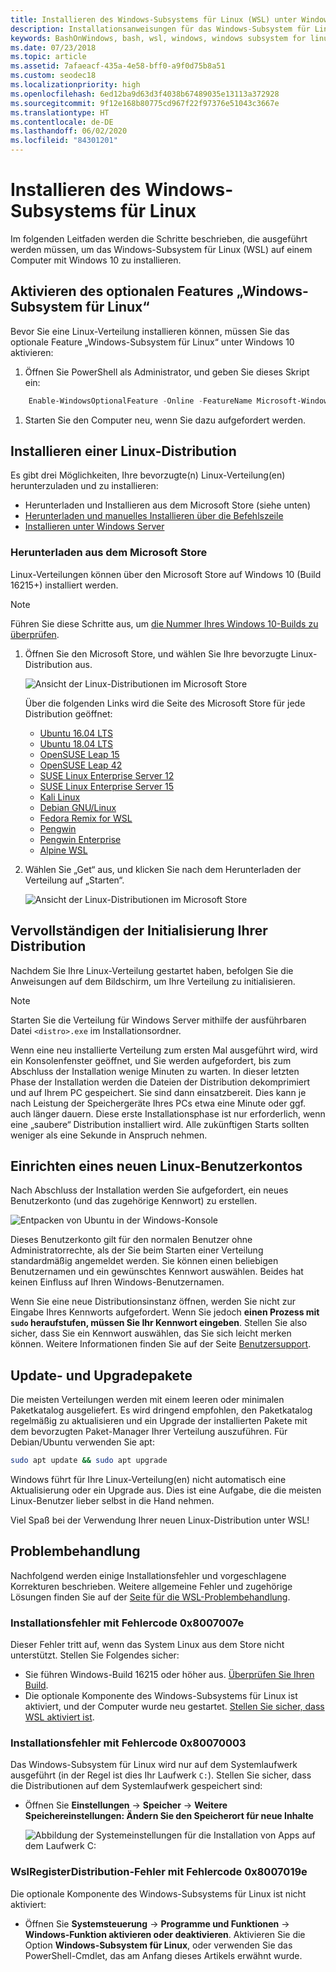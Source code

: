 ```yaml
---
title: Installieren des Windows-Subsystems für Linux (WSL) unter Windows 10
description: Installationsanweisungen für das Windows-Subsystem für Linux unter Windows 10.
keywords: BashOnWindows, bash, wsl, windows, windows subsystem for linux, windowssubsystem, ubuntu, debian, suse, windows 10, install
ms.date: 07/23/2018
ms.topic: article
ms.assetid: 7afaeacf-435a-4e58-bff0-a9f0d75b8a51
ms.custom: seodec18
ms.localizationpriority: high
ms.openlocfilehash: 6ed12ba9d63d3f4038b67489035e13113a372928
ms.sourcegitcommit: 9f12e168b80775cd967f22f97376e51043c3667e
ms.translationtype: HT
ms.contentlocale: de-DE
ms.lasthandoff: 06/02/2020
ms.locfileid: "84301201"
---
```

# <a name="install-windows-subsystem-for-linux"></a>Installieren des Windows-Subsystems für Linux

Im folgenden Leitfaden werden die Schritte beschrieben, die ausgeführt werden müssen, um das Windows-Subsystem für Linux (WSL) auf einem Computer mit Windows 10 zu installieren.

## <a name="enable-the-windows-subsystem-for-linux-optional-feature"></a>Aktivieren des optionalen Features „Windows-Subsystem für Linux“

Bevor Sie eine Linux-Verteilung installieren können, müssen Sie das optionale Feature „Windows-Subsystem für Linux“ unter Windows 10 aktivieren:

1. Öffnen Sie PowerShell als Administrator, und geben Sie dieses Skript ein:

```powershell
    Enable-WindowsOptionalFeature -Online -FeatureName Microsoft-Windows-Subsystem-Linux
```

1. Starten Sie den Computer neu, wenn Sie dazu aufgefordert werden.

## <a name="install-a-linux-distribution"></a>Installieren einer Linux-Distribution

Es gibt drei Möglichkeiten, Ihre bevorzugte(n) Linux-Verteilung(en) herunterzuladen und zu installieren:

- Herunterladen und Installieren aus dem Microsoft Store (siehe unten)
- [Herunterladen und manuelles Installieren über die Befehlszeile](install-manual.md)
- [Installieren unter Windows Server](install-on-server.md)

### <a name="install-from-the-microsoft-store"></a>Herunterladen aus dem Microsoft Store

Linux-Verteilungen können über den Microsoft Store auf Windows 10 (Build 16215+) installiert werden.

> [!NOTE]
> Führen Sie diese Schritte aus, um [die Nummer Ihres Windows 10-Builds zu überprüfen](troubleshooting.md#check-your-build-number).

1. Öffnen Sie den Microsoft Store, und wählen Sie Ihre bevorzugte Linux-Distribution aus.

    ![Ansicht der Linux-Distributionen im Microsoft Store](media/store.png)

    Über die folgenden Links wird die Seite des Microsoft Store für jede Distribution geöffnet:

    - [Ubuntu 16.04 LTS](https://www.microsoft.com/store/apps/9pjn388hp8c9)
    - [Ubuntu 18.04 LTS](https://www.microsoft.com/store/apps/9N9TNGVNDL3Q)
    - [OpenSUSE Leap 15](https://www.microsoft.com/store/apps/9n1tb6fpvj8c)
    - [OpenSUSE Leap 42](https://www.microsoft.com/store/apps/9njvjts82tjx)
    - [SUSE Linux Enterprise Server 12](https://www.microsoft.com/store/apps/9p32mwbh6cns)
    - [SUSE Linux Enterprise Server 15](https://www.microsoft.com/store/apps/9pmw35d7fnlx)
    - [Kali Linux](https://www.microsoft.com/store/apps/9PKR34TNCV07)
    - [Debian GNU/Linux](https://www.microsoft.com/store/apps/9MSVKQC78PK6)
    - [Fedora Remix for WSL](https://www.microsoft.com/store/apps/9n6gdm4k2hnc)
    - [Pengwin](https://www.microsoft.com/store/apps/9NV1GV1PXZ6P)
    - [Pengwin Enterprise](https://www.microsoft.com/store/apps/9N8LP0X93VCP)
    - [Alpine WSL](https://www.microsoft.com/store/apps/9p804crf0395)

1. Wählen Sie „Get“ aus, und klicken Sie nach dem Herunterladen der Verteilung auf „Starten“.

    ![Ansicht der Linux-Distributionen im Microsoft Store](media/UbuntuStore.png)

## <a name="complete-initialization-of-your-distro"></a>Vervollständigen der Initialisierung Ihrer Distribution

Nachdem Sie Ihre Linux-Verteilung gestartet haben, befolgen Sie die Anweisungen auf dem Bildschirm, um Ihre Verteilung zu initialisieren.

> [!NOTE]
> Starten Sie die Verteilung für Windows Server mithilfe der ausführbaren Datei `<distro>.exe` im Installationsordner.

Wenn eine neu installierte Verteilung zum ersten Mal ausgeführt wird, wird ein Konsolenfenster geöffnet, und Sie werden aufgefordert, bis zum Abschluss der Installation wenige Minuten zu warten. In dieser letzten Phase der Installation werden die Dateien der Distribution dekomprimiert und auf Ihrem PC gespeichert. Sie sind dann einsatzbereit. Dies kann je nach Leistung der Speichergeräte Ihres PCs etwa eine Minute oder ggf. auch länger dauern. Diese erste Installationsphase ist nur erforderlich, wenn eine „saubere“ Distribution installiert wird. Alle zukünftigen Starts sollten weniger als eine Sekunde in Anspruch nehmen.

## <a name="set-up-a-new-linux-user-account"></a>Einrichten eines neuen Linux-Benutzerkontos

Nach Abschluss der Installation werden Sie aufgefordert, ein neues Benutzerkonto (und das zugehörige Kennwort) zu erstellen.

![Entpacken von Ubuntu in der Windows-Konsole](media/UbuntuInstall.png)

Dieses Benutzerkonto gilt für den normalen Benutzer ohne Administratorrechte, als der Sie beim Starten einer Verteilung standardmäßig angemeldet werden. Sie können einen beliebigen Benutzernamen und ein gewünschtes Kennwort auswählen. Beides hat keinen Einfluss auf Ihren Windows-Benutzernamen.

Wenn Sie eine neue Distributionsinstanz öffnen, werden Sie nicht zur Eingabe Ihres Kennworts aufgefordert. Wenn Sie jedoch **einen Prozess mit `sudo` heraufstufen, müssen Sie Ihr Kennwort eingeben**. Stellen Sie also sicher, dass Sie ein Kennwort auswählen, das Sie sich leicht merken können. Weitere Informationen finden Sie auf der Seite [Benutzersupport](user-support.md).

## <a name="update--upgrade-packages"></a>Update- und Upgradepakete

Die meisten Verteilungen werden mit einem leeren oder minimalen Paketkatalog ausgeliefert. Es wird dringend empfohlen, den Paketkatalog regelmäßig zu aktualisieren und ein Upgrade der installierten Pakete mit dem bevorzugten Paket-Manager Ihrer Verteilung auszuführen. Für Debian/Ubuntu verwenden Sie apt:

```bash
sudo apt update && sudo apt upgrade
```

Windows führt für Ihre Linux-Verteilung(en) nicht automatisch eine Aktualisierung oder ein Upgrade aus. Dies ist eine Aufgabe, die die meisten Linux-Benutzer lieber selbst in die Hand nehmen.

Viel Spaß bei der Verwendung Ihrer neuen Linux-Distribution unter WSL!

## <a name="troubleshooting"></a>Problembehandlung

Nachfolgend werden einige Installationsfehler und vorgeschlagene Korrekturen beschrieben. Weitere allgemeine Fehler und zugehörige Lösungen finden Sie auf der [Seite für die WSL-Problembehandlung](troubleshooting.md).

### <a name="installation-failed-with-error-0x8007007e"></a>Installationsfehler mit Fehlercode 0x8007007e

Dieser Fehler tritt auf, wenn das System Linux aus dem Store nicht unterstützt.  Stellen Sie Folgendes sicher:

- Sie führen Windows-Build 16215 oder höher aus. [Überprüfen Sie Ihren Build](troubleshooting.md#check-your-build-number).
- Die optionale Komponente des Windows-Subsystems für Linux ist aktiviert, und der Computer wurde neu gestartet.  [Stellen Sie sicher, dass WSL aktiviert ist](troubleshooting.md#confirm-wsl-is-enabled).

### <a name="installation-failed-with-error-0x80070003"></a>Installationsfehler mit Fehlercode 0x80070003

Das Windows-Subsystem für Linux wird nur auf dem Systemlaufwerk ausgeführt (in der Regel ist dies Ihr Laufwerk `C:`). Stellen Sie sicher, dass die Distributionen auf dem Systemlaufwerk gespeichert sind:

- Öffnen Sie **Einstellungen** -> **Speicher** -> **Weitere Speichereinstellungen: Ändern Sie den Speicherort für neue Inhalte**
  
    ![Abbildung der Systemeinstellungen für die Installation von Apps auf dem Laufwerk C:](media/AppStorage.png)

### <a name="wslregisterdistribution-failed-with-error-0x8007019e"></a>WslRegisterDistribution-Fehler mit Fehlercode 0x8007019e

Die optionale Komponente des Windows-Subsystems für Linux ist nicht aktiviert:

- Öffnen Sie **Systemsteuerung** -> **Programme und Funktionen** -> **Windows-Funktion aktivieren oder deaktivieren**. Aktivieren Sie die Option **Windows-Subsystem für Linux**, oder verwenden Sie das PowerShell-Cmdlet, das am Anfang dieses Artikels erwähnt wurde.
